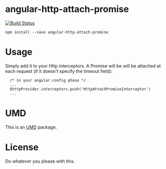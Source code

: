 angular-http-attach-promise
=======================

[![Build Status](https://travis-ci.org/christian-fei/angular-http-attach-promise.svg)](https://travis-ci.org/christian-fei/angular-http-attach-promise)

```
npm install --save angular-http-attach-promise
```

# Usage

Simply add it to your Http interceptors. A Promise will be will be attached at each request (if it doesn't specify the timeout field):

```
  /* in your angular.config phase */
  ...
  $httpProvider.interceptors.push('HttpAttachPromiseInterceptor')
  ...

```



# UMD

This is an [UMD](https://github.com/umdjs/umd) package.

# License

Do whatever you please with this.
